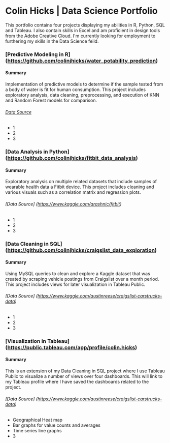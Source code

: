 # Colin Hicks | Data Science Portfolio

This portfolio contains four projects displaying my abilities in R, Python, SQL and  Tableau. I also contain skills in Excel and am proficient in design tools from the Adobe Creative Cloud. I'm currently looking for employment to furthering my skills in the Data Science feild.

### [Predictive Modeling in R] (https://github.com/colinjhicks/water_potability_prediction)

#### Summary

Implementation of predictive models to determine if the sample tested from a body of water is fit for human consumption. This project includes exploratory analysis, data cleaning, preprocessing, and execution of KNN and Random Forest models for comparison.

###### [Data Source](https://www.kaggle.com/adityakadiwal/water-potability)

* 1
* 2
* 3

### [Data Analysis in Python] (https://github.com/colinjhicks/fitbit_data_analysis)

#### Summary

Exploratory analysis on multiple related datasets that include samples of wearable health data a Fitbit device. This project includes cleaning and various visuals such as a correlation matrix and regression plots.

###### [Data Source] (https://www.kaggle.com/arashnic/fitbit)

* 1
* 2
* 3


### [Data Cleaning in SQL] (https://github.com/colinjhicks/craigslist_data_exploration)

#### Summary

Using MySQL queries to clean and explore a Kaggle dataset that was created by scraping vehicle postings from Craigslist over a month period. This project includes views for later visualization in Tableau Public.

###### [Data Source] (https://www.kaggle.com/austinreese/craigslist-carstrucks-data)

* 1
* 2
* 3

### [Visualization in Tableau] (https://public.tableau.com/app/profile/colin.hicks)

#### Summary

This is an extension of my Data Cleaning in SQL project where I use Tableau Public to visualize a number of views over four dashboards. This will link to my Tableau profile where I have saved the dashboards related to the project.

###### [Data Source] (https://www.kaggle.com/austinreese/craigslist-carstrucks-data)

* Geographical Heat map
* Bar graphs for value counts and averages
* Time series line graphs
* 3
